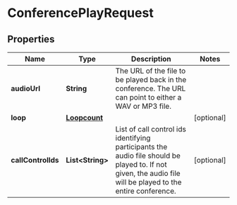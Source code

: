 

# ConferencePlayRequest

## Properties

Name | Type | Description | Notes
------------ | ------------- | ------------- | -------------
**audioUrl** | **String** | The URL of the file to be played back in the conference. The URL can point to either a WAV or MP3 file. | 
**loop** | [**Loopcount**](Loopcount.md) |  |  [optional]
**callControlIds** | **List&lt;String&gt;** | List of call control ids identifying participants the audio file should be played to. If not given, the audio file will be played to the entire conference. |  [optional]



